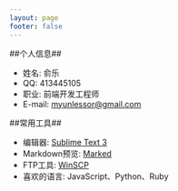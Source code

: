 ```yaml
---
layout: page
footer: false
---
```


##个人信息##

* 姓名: 俞乐
* QQ: 413445105
* 职业: 前端开发工程师
* E-mail: myunlessor@gmail.com

##常用工具##

* 编辑器: [Sublime Text 3](http://goo.gl/Frc2)
* Markdown预览: [Marked](http://goo.gl/dmhu0)
* FTP工具: [WinSCP](http://goo.gl/Xi46)
* 喜欢的语言: JavaScript、Python、Ruby
